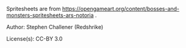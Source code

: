 Spritesheets are from https://opengameart.org/content/bosses-and-monsters-spritesheets-ars-notoria .

Author: Stephen Challener (Redshrike)

License(s): CC-BY 3.0
